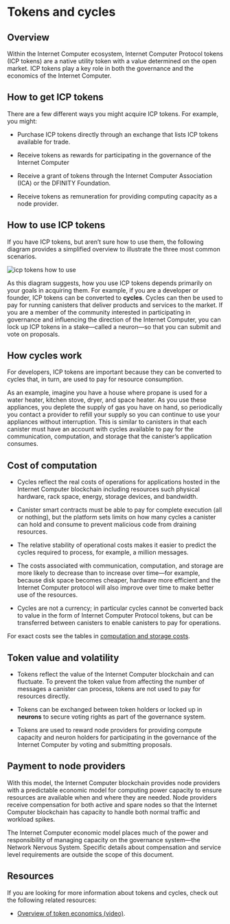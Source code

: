 # Tokens and cycles

## Overview 
Within the Internet Computer ecosystem, Internet Computer Protocol tokens (ICP tokens) are a native utility token with a value determined on the open market. ICP tokens play a key role in both the governance and the economics of the Internet Computer.

## How to get ICP tokens

There are a few different ways you might acquire ICP tokens. For example, you might:

-   Purchase ICP tokens directly through an exchange that lists ICP tokens available for trade.

-   Receive tokens as rewards for participating in the governance of the Internet Computer

-   Receive a grant of tokens through the Internet Computer Association (ICA) or the DFINITY Foundation.

-   Receive tokens as remuneration for providing computing capacity as a node provider.

## How to use ICP tokens

If you have ICP tokens, but aren’t sure how to use them, the following diagram provides a simplified overview to illustrate the three most common scenarios.

![icp tokens how to use](_attachments/icp-tokens-how-to-use.svg)

As this diagram suggests, how you use ICP tokens depends primarily on your goals in acquiring them. For example, if you are a developer or founder, ICP tokens can be converted to **cycles**. Cycles can then be used to pay for running canisters that deliver products and services to the market. If you are a member of the community interested in participating in governance and influencing the direction of the Internet Computer, you can lock up ICP tokens in a stake—called a neuron—so that you can submit and vote on proposals.

## How cycles work

For developers, ICP tokens are important because they can be converted to cycles that, in turn, are used to pay for resource consumption.

As an example, imagine you have a house where propane is used for a water heater, kitchen stove, dryer, and space heater. As you use these appliances, you deplete the supply of gas you have on hand, so periodically you contact a provider to refill your supply so you can continue to use your appliances without interruption. This is similar to canisters in that each canister must have an account with cycles available to pay for the communication, computation, and storage that the canister’s application consumes.

## Cost of computation

-   Cycles reflect the real costs of operations for applications hosted in the Internet Computer blockchain including resources such physical hardware, rack space, energy, storage devices, and bandwidth.

-   Canister smart contracts must be able to pay for complete execution (all or nothing), but the platform sets limits on how many cycles a canister can hold and consume to prevent malicious code from draining resources.

-   The relative stability of operational costs makes it easier to predict the cycles required to process, for example, a million messages.

-   The costs associated with communication, computation, and storage are more likely to decrease than to increase over time—for example, because disk space becomes cheaper, hardware more efficient and the Internet Computer protocol will also improve over time to make better use of the resources.

-   Cycles are not a currency; in particular cycles cannot be converted back to value in the form of Internet Computer Protocol tokens, but can be transferred between canisters to enable canisters to pay for operations.

For exact costs see the tables in [computation and storage costs](/developer-docs/gas-cost.md).

## Token value and volatility

-   Tokens reflect the value of the Internet Computer blockchain and can fluctuate. To prevent the token value from affecting the number of messages a canister can process, tokens are not used to pay for resources directly.

-   Tokens can be exchanged between token holders or locked up in **neurons** to secure voting rights as part of the governance system.

-   Tokens are used to reward node providers for providing compute capacity and neuron holders for participating in the governance of the Internet Computer by voting and submitting proposals.

## Payment to node providers

With this model, the Internet Computer blockchain provides node providers with a predictable economic model for computing power capacity to ensure resources are available when and where they are needed. Node providers receive compensation for both active and spare nodes so that the Internet Computer blockchain has capacity to handle both normal traffic and workload spikes.

The Internet Computer economic model places much of the power and responsibility of managing capacity on the governance system—the Network Nervous System. Specific details about compensation and service level requirements are outside the scope of this document.

## Resources

If you are looking for more information about tokens and cycles, check out the following related resources:

-   [Overview of token economics (video)](https://www.youtube.com/watch?v=H2p5q0PR2pc).
